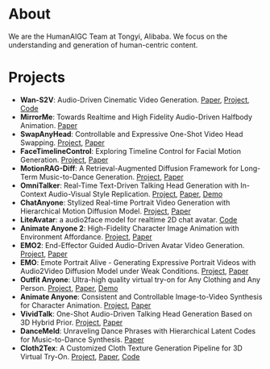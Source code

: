 # About
We are the HumanAIGC Team at Tongyi, Alibaba. We focus on the understanding and generation of human-centric content.

# Projects 
- **Wan-S2V**: Audio-Driven Cinematic Video Generation. [Paper](https://arxiv.org/abs/2508.18621), [Project](https://humanaigc.github.io/wan-s2v-webpage/), [Code](https://github.com/Wan-Video/Wan2.2)
- **MirrorMe**: Towards Realtime and High Fidelity Audio-Driven Halfbody Animation. [Paper](https://arxiv.org/abs/2506.22065)
- **SwapAnyHead**: Controllable and Expressive One-Shot Video Head Swapping. [Project](https://humanaigc.github.io/SwapAnyHead/), [Paper](https://arxiv.org/abs/2506.16852)
- **FaceTimelineControl**: Exploring Timeline Control for Facial Motion Generation. [Project](https://humanaigc.github.io/facial-motion-timeline-control/), [Paper](https://arxiv.org/abs/2505.20861)
- **MotionRAG-Diff**: A Retrieval-Augmented Diffusion Framework for Long-Term Music-to-Dance Generation. [Project](https://humanaigc.github.io/MotionRAG-Diff/), [Paper](https://arxiv.org/abs/2506.02661)
- **OmniTalker**: Real-Time Text-Driven Talking Head Generation with In-Context Audio-Visual Style Replication. [Project](https://humanaigc.github.io/omnitalker/), [Paper](https://arxiv.org/abs/2504.02433v2), [Demo](https://huggingface.co/spaces/Mrwrichard/OmniTalker)
- **ChatAnyone**: Stylized Real-time Portrait Video Generation with Hierarchical Motion Diffusion Model. [Project](https://humanaigc.github.io/chat-anyone/), [Paper](https://arxiv.org/abs/2503.21144)
- **LiteAvatar**: a audio2face model for realtime 2D chat avatar. [Code](https://github.com/HumanAIGC/lite-avatar)
- **Animate Anyone 2**: High-Fidelity Character Image Animation with Environment Affordance. [Project](https://humanaigc.github.io/animate-anyone-2/), [Paper](https://arxiv.org/pdf/2502.06145)
- **EMO2**: End-Effector Guided Audio-Driven Avatar Video Generation. [Project](https://humanaigc.github.io/emote-portrait-alive-2/), [Paper](https://arxiv.org/abs/2501.10687)
- **EMO**: Emote Portrait Alive - Generating Expressive Portrait Videos with Audio2Video Diffusion Model under Weak Conditions. [Project](https://humanaigc.github.io/emote-portrait-alive/), [Paper](https://arxiv.org/abs/2402.17485)
- **Outfit Anyone**: Ultra-high quality virtual try-on for Any Clothing and Any Person. [Project](https://humanaigc.github.io/outfit-anyone/), [Paper](https://arxiv.org/pdf/2407.16224), [Demo](https://humanaigc.github.io/outfit-anyone/)
- **Animate Anyone**: Consistent and Controllable Image-to-Video Synthesis for Character Animation. [Project](https://humanaigc.github.io/animate-anyone/), [Paper](https://arxiv.org/pdf/2311.17117)
- **VividTalk**: One-Shot Audio-Driven Talking Head Generation Based on 3D Hybrid Prior. [Project](https://humanaigc.github.io/vivid-talk/), [Paper](https://arxiv.org/pdf/2312.01841)
- **DanceMeld**: Unraveling Dance Phrases with Hierarchical Latent Codes for Music-to-Dance Synthesis. [Paper](https://arxiv.org/abs/2401.10242)
- **Cloth2Tex**: A Customized Cloth Texture Generation Pipeline for 3D Virtual Try-On. [Project](https://tomguluson92.github.io/projects/cloth2tex/), [Paper](https://arxiv.org/abs/2308.04288), [Code](https://github.com/HumanAIGC/Cloth2Tex)
